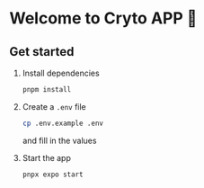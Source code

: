 # Welcome to Cryto APP 👋

## Get started

1. Install dependencies

   ```bash
   pnpm install
   ```

2. Create a `.env` file

   ```bash
   cp .env.example .env
   ```

   and fill in the values

3. Start the app

   ```bash
   pnpx expo start
   ```
